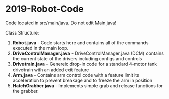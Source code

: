 # 2019-Robot-Code

Code located in src/main/java. Do not edit Main.java!

Class Structure:
1. **Robot.java** - Code starts here and contains all of the commands executed in the main loop.
2. **DriveControlManager.java** - DriveControlManager.java (DCM) contains the current state of the drivers including configs and controls
3. **Drivetrain.java** - Genereic drop-in code for a standard 4-motor tank drivetrain with an added exit feature
4. **Arm.java** - Contains arm control code with a feature limit its acceleration to prevent breakage and to freeze the arm in position
5. **HatchGrabber.java** - Implements simple grab and release functions for the grabber.
